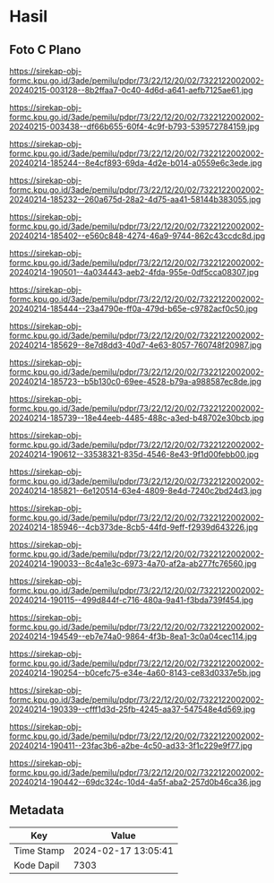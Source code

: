 # Hasil

## Foto C Plano

https://sirekap-obj-formc.kpu.go.id/3ade/pemilu/pdpr/73/22/12/20/02/7322122002002-20240215-003128--8b2ffaa7-0c40-4d6d-a641-aefb7125ae61.jpg

https://sirekap-obj-formc.kpu.go.id/3ade/pemilu/pdpr/73/22/12/20/02/7322122002002-20240215-003438--df66b655-60f4-4c9f-b793-539572784159.jpg

https://sirekap-obj-formc.kpu.go.id/3ade/pemilu/pdpr/73/22/12/20/02/7322122002002-20240214-185244--8e4cf893-69da-4d2e-b014-a0559e6c3ede.jpg

https://sirekap-obj-formc.kpu.go.id/3ade/pemilu/pdpr/73/22/12/20/02/7322122002002-20240214-185232--260a675d-28a2-4d75-aa41-58144b383055.jpg

https://sirekap-obj-formc.kpu.go.id/3ade/pemilu/pdpr/73/22/12/20/02/7322122002002-20240214-185402--e560c848-4274-46a9-9744-862c43ccdc8d.jpg

https://sirekap-obj-formc.kpu.go.id/3ade/pemilu/pdpr/73/22/12/20/02/7322122002002-20240214-190501--4a034443-aeb2-4fda-955e-0df5cca08307.jpg

https://sirekap-obj-formc.kpu.go.id/3ade/pemilu/pdpr/73/22/12/20/02/7322122002002-20240214-185444--23a4790e-ff0a-479d-b65e-c9782acf0c50.jpg

https://sirekap-obj-formc.kpu.go.id/3ade/pemilu/pdpr/73/22/12/20/02/7322122002002-20240214-185629--8e7d8dd3-40d7-4e63-8057-760748f20987.jpg

https://sirekap-obj-formc.kpu.go.id/3ade/pemilu/pdpr/73/22/12/20/02/7322122002002-20240214-185723--b5b130c0-69ee-4528-b79a-a988587ec8de.jpg

https://sirekap-obj-formc.kpu.go.id/3ade/pemilu/pdpr/73/22/12/20/02/7322122002002-20240214-185739--18e44eeb-4485-488c-a3ed-b48702e30bcb.jpg

https://sirekap-obj-formc.kpu.go.id/3ade/pemilu/pdpr/73/22/12/20/02/7322122002002-20240214-190612--33538321-835d-4546-8e43-9f1d00febb00.jpg

https://sirekap-obj-formc.kpu.go.id/3ade/pemilu/pdpr/73/22/12/20/02/7322122002002-20240214-185821--6e120514-63e4-4809-8e4d-7240c2bd24d3.jpg

https://sirekap-obj-formc.kpu.go.id/3ade/pemilu/pdpr/73/22/12/20/02/7322122002002-20240214-185946--4cb373de-8cb5-44fd-9eff-f2939d643226.jpg

https://sirekap-obj-formc.kpu.go.id/3ade/pemilu/pdpr/73/22/12/20/02/7322122002002-20240214-190033--8c4a1e3c-6973-4a70-af2a-ab277fc76560.jpg

https://sirekap-obj-formc.kpu.go.id/3ade/pemilu/pdpr/73/22/12/20/02/7322122002002-20240214-190115--499d844f-c716-480a-9a41-f3bda739f454.jpg

https://sirekap-obj-formc.kpu.go.id/3ade/pemilu/pdpr/73/22/12/20/02/7322122002002-20240214-194549--eb7e74a0-9864-4f3b-8ea1-3c0a04cec114.jpg

https://sirekap-obj-formc.kpu.go.id/3ade/pemilu/pdpr/73/22/12/20/02/7322122002002-20240214-190254--b0cefc75-e34e-4a60-8143-ce83d0337e5b.jpg

https://sirekap-obj-formc.kpu.go.id/3ade/pemilu/pdpr/73/22/12/20/02/7322122002002-20240214-190339--cfff1d3d-25fb-4245-aa37-547548e4d569.jpg

https://sirekap-obj-formc.kpu.go.id/3ade/pemilu/pdpr/73/22/12/20/02/7322122002002-20240214-190411--23fac3b6-a2be-4c50-ad33-3f1c229e9f77.jpg

https://sirekap-obj-formc.kpu.go.id/3ade/pemilu/pdpr/73/22/12/20/02/7322122002002-20240214-190442--69dc324c-10d4-4a5f-aba2-257d0b46ca36.jpg


## Metadata

| Key        | Value               |
| ---------- | ------------------- |
| Time Stamp | 2024-02-17 13:05:41 |
| Kode Dapil | 7303                |



